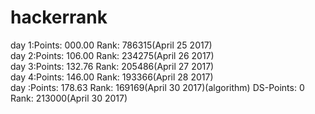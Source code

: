 # hackerrank
day 1:Points: 000.00 Rank: 786315(April 25 2017)<br>
day 2:Points: 106.00 Rank: 234275(April 26 2017)<br>
day 3:Points: 132.76 Rank: 205486(April 27 2017)<br>
day 4:Points: 146.00 Rank: 193366(April 28 2017)<br>
day  :Points: 178.63 Rank: 169169(April 30 2017)(algorithm) DS-Points: 0 Rank: 213000(April 30 2017)<br>


